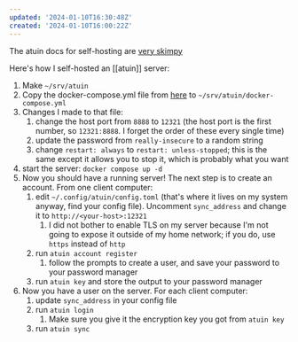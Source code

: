 ```yaml
---
updated: '2024-01-10T16:30:48Z'
created: '2024-01-10T16:00:22Z'
---
```

The atuin docs for self-hosting are [very skimpy](https://atuin.sh/docs/self-hosting/)

Here's how I self-hosted an [[atuin]] server:

1. Make `~/srv/atuin`
2. Copy the docker-compose.yml file from [here](https://github.com/atuinsh/atuin/blob/main/docker-compose.yml) to `~/srv/atuin/docker-compose.yml`
3. Changes I made to that file:
	1. change the host port from `8888` to `12321` (the host port is the first number, so `12321:8888`. I forget the order of these every single time)
	2. update the password from `really-insecure` to a random string
	3. change `restart: always` to `restart: unless-stopped`; this is the same except it allows you to stop it, which is probably what you want
4. start the server: `docker compose up -d`
5. Now you should have a running server! The next step is to create an account. From one client computer:
	1. edit `~/.config/atuin/config.toml` (that's where it lives on my system anyway, find your config file). Uncomment `sync_address` and change it to `http://<your-host>:12321`
		1. I did not bother to enable TLS on my server because I'm not going to expose it outside of my home network; if you do, use `https` instead of `http`
	2. run `atuin account register`
		1. follow the prompts to create a user, and save your password to your password manager
	3. run `atuin key` and store the output to your password manager
6. Now you have a user on the server. For each client computer:
	1. update `sync_address` in your config file
	2. run `atuin login`
		1. Make sure you give it the encryption key you got from `atuin key`
	3. run `atuin sync`